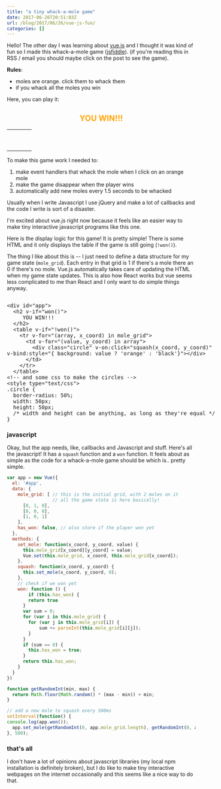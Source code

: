 ```yaml
---
title: "a tiny whack-a-mole game"
date: 2017-06-26T20:51:03Z
url: /blog/2017/06/26/vue-js-fun/
categories: []
---
```


<script src="https://unpkg.com/vue"></script>

Hello! The other day I was learning about [vue.js](https://vuejs.org/) and I
thought it was kind of fun so I made this whack-a-mole game
([jsfiddle](https://jsfiddle.net/e3fj6dzb/)).  (if you're reading this in RSS /
email you should maybe click on the post to see the game).

**Rules**:

* moles are orange. click them to whack them
* if you whack all the moles you win

Here, you can play it:

<div align="center">
<div id="app">
  <h2 style="color: orange" v-if="won()">
     YOU WIN!!!
  </h2>
  <table v-if="!won()">
    <tr v-for="(array, x_coord) in mole_grid">
      <td v-for="(value, y_coord) in array">
        <div class="circle" v-on:click="squash(x_coord, y_coord)"
v-bind:style="{ background: value ? 'orange' : 'black'}"></div>
      </td>
    </tr>
  </table>
</div>
</div>

To make this game work I needed to:

1. make event handlers that whack the mole when I click on an orange mole
2. make the game disappear when the player wins
3. automatically add new moles every 1.5 seconds to be whacked


Usually when I write Javascript I use jQuery and make a lot of callbacks and
the code I write is sort of a disaster.

I'm excited about vue.js right now because it feels like an easier way to make
tiny interactive javascript programs like this one.

Here is the display logic for this game! It is pretty simple! There is some
HTML and it only displays the table if the game is still going (`!won()`).

The thing I like about this is -- I just need to define a data structure for my
game state (`mole_grid`). Each entry in that grid is 1 if there's a mole there
an 0 if there's no mole. Vue.js automatically takes care of updating the HTML
when my game state updates. This is also how React works but vue seems less
complicated to me than React and I only want to do simple things anyway.

<xmp>
<div id="app">
  <h2 v-if="won()">
     YOU WIN!!!
  </h2>
  <table v-if="!won()">
    <tr v-for="(array, x_coord) in mole_grid">
      <td v-for="(value, y_coord) in array">
        <div class="circle" v-on:click="squash(x_coord, y_coord)"
v-bind:style="{ background: value ? 'orange' : 'black'}"></div>
      </td>
    </tr>
  </table>
<!-- and some css to make the circles -->
<style type="text/css">
.circle {
  border-radius: 50%;
  width: 50px;
  height: 50px;
  /* width and height can be anything, as long as they're equal */
}
</xmp>

### javascript

Okay, but the app needs, like, callbacks and Javascript and stuff. Here's all
the javascript! It has a `squash` function and a `won` function. It feels about
as simple as the code for a whack-a-mole game should be which is.. pretty
simple.

```javascript
var app = new Vue({
  el: '#app',
  data: {
    mole_grid: [ // this is the initial grid, with 2 moles on it
                 // all the game state is here basically!
      [0, 1, 0],
      [0, 0, 0],
      [1, 0, 1]
    ],
    has_won: false, // also store if the player won yet
  },
  methods: {
    set_mole: function(x_coord, y_coord, value) {
      this.mole_grid[x_coord][y_coord] = value;
      Vue.set(this.mole_grid, x_coord, this.mole_grid[x_coord]);
    },
    squash: function(x_coord, y_coord) {
      this.set_mole(x_coord, y_coord, 0);
    },
    // check if we won yet
    won: function () {
    	if (this.has_won) {
      	return true
      }
      var sum = 0;
      for (var i in this.mole_grid) {
      	for (var j in this.mole_grid[i]) {
        	sum += parseInt(this.mole_grid[i][j]);
        }
      }
      if (sum == 0) {
      	this.has_won = true;
      }
      return this.has_won;
    }
  }
})

function getRandomInt(min, max) {
  return Math.floor(Math.random() * (max - min)) + min;
}

// add a new mole to squash every 500ms
setInterval(function() {
console.log(app.won());
  app.set_mole(getRandomInt(0, app.mole_grid.length), getRandomInt(0, app.mole_grid[0].length), 1)
}, 500);

```



<script type="text/javascript">

var app = new Vue({
  el: '#app',
  data: {
    mole_grid: [
      [0, 1, 0],
      [0, 0, 0],
      [1, 0, 1]
    ],
    has_won: false,
  },
  methods: {
    set_mole: function(x_coord, y_coord, value) {
      this.mole_grid[x_coord][y_coord] = value;
      Vue.set(this.mole_grid, x_coord, this.mole_grid[x_coord]);
    },
    squash: function(x_coord, y_coord) {
      this.set_mole(x_coord, y_coord, 0);
    },
    won: function () {
    	if (this.has_won) {
      	return true
      }
    	var sum = 0;
      for (var i in this.mole_grid) {
      	for (var j in this.mole_grid[i]) {
        	sum += parseInt(this.mole_grid[i][j]);
        }
      }
      if (sum == 0) {
      	this.has_won = true;
      }
      return this.has_won;
    }
  }
})

function getRandomInt(min, max) {
  return Math.floor(Math.random() * (max - min)) + min;
}

setInterval(function() {
console.log(app.won());
  app.set_mole(getRandomInt(0, app.mole_grid.length), getRandomInt(0, app.mole_grid[0].length), 1)
}, 500);

app.squash(0, 1)
</script>


<style type="text/css">
.circle {
  border-radius: 50%;
  width: 50px;
  height: 50px;
  /* width and height can be anything, as long as they're equal */
}
</style>


### that's all

I don't have a lot of opinions about javascript libraries (my local npm
installation is definitely broken), but I do like to make tiny interactive
webpages on the internet occasionally and this seems like a nice way to do
that.
